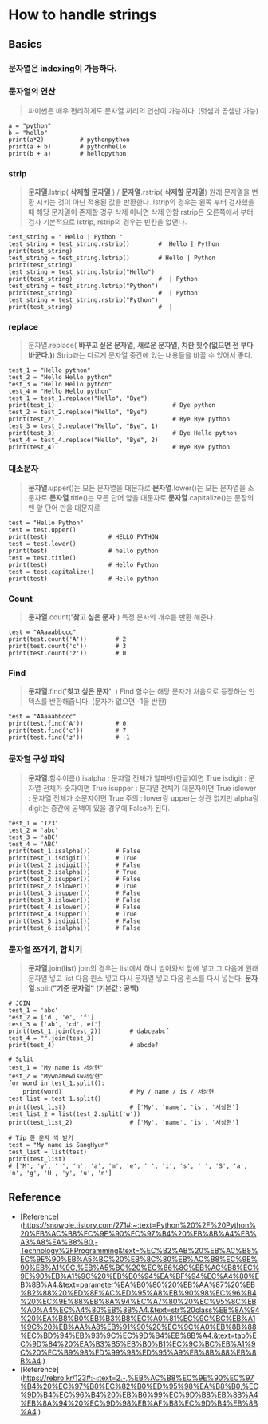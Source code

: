 # How to handle strings

## Basics
### 문자열은 indexing이 가능하다.

### 문자열의 연산
> 파이썬은 매우 편리하게도 문자열 끼리의 연산이 가능하다. (덧셈과 곱셈만 가능)
```
a = "python"
b = "hello"
print(a*2)          # pythonpython
print(a + b)        # pythonhello
print(b + a)        # hellopython
```

### strip
> **문자열**.lstrip( **삭제할 문자열** ) / **문자열**.rstrip( **삭제할 문자열**)
> 원래 문자열을 변환 시키는 것이 아닌 적용된 값을 반환한다.
> lstrip의 경우는 왼쪽 부터 검사했을 때 해당 문자열이 존재할 경우 삭제 아니면 삭제 안함
> rstrip은 오른쪽에서 부터 검사
> 기본적으로 lstrip, rstrip의 경우는 빈칸을 없앤다.
```
test_string = " Hello | Python "
test_string = test_string.rstrip()        #  Hello | Python
print(test_string)
test_string = test_string.lstrip()        # Hello | Python
print(test_string)
test_string = test_string.lstrip("Hello")
print(test_string)                        #  | Python
test_string = test_string.lstrip("Python")
print(test_string)                        #  | Python
test_string = test_string.rstrip("Python")
print(test_string)                        #  | 
```

### replace
> 문자열.replace( **바꾸고 싶은 문자열**, **새로운 문자열**, **치환 횟수(없으면 전 부다 바꾼다.)**)
> Strip과는 다르게 문자열 중간에 있는 내용들을 바꿀 수 있어서 좋다.
```
test_1 = "Hello python"
test_2 = "Hello Hello python"
test_3 = "Hello Hello python"
test_4 = "Hello Hello python"
test_1 = test_1.replace("Hello", "Bye")
print(test_1)                                 # Bye python
test_2 = test_2.replace("Hello", "Bye")
print(test_2)                                 # Bye Bye python
test_3 = test_3.replace("Hello", "Bye", 1)
print(test_3)                                 # Bye Hello python
test_4 = test_4.replace("Hello", "Bye", 2)
print(test_4)                                 # Bye Bye python
```

### 대소문자
> **문자열**.upper()는 모든 문자열을 대문자로
> **문자열**.lower()는 모든 문자열을 소문자로
> **문자열**.title()는 모든 단어 앞을 대문자로
> **문자열**.capitalize()는 문장의 맨 앞 단어 만을 대문자로
```
test = "Hello Python"
test = test.upper()
print(test)                 # HELLO PYTHON
test = test.lower()
print(test)                 # hello python
test = test.title()
print(test)                 # Hello Python
test = test.capitalize()
print(test)                 # Hello python
```

### Count
> **문자열**.count(**'찾고 싶은 문자'**)
> 특정 문자의 개수를 반환 해준다.
```
test = "AAaaabbccc"
print(test.count('A'))        # 2
print(test.count('c'))        # 3
print(test.count('z'))        # 0
```

### Find
> **문자열**.find(**'찾고 싶은 문자'**, )
> Find 함수는 해당 문자가 처음으로 등장하는 인덱스를 반환해줍니다. (문자가 없으면 -1을 반환)
```
test = "AAaaabbccc"
print(test.find('A'))         # 0
print(test.find('c'))         # 7
print(test.find('z'))         # -1
```

### 문자열 구성 파악
> **문자열**.함수이름()
> isalpha : 문자열 전체가 알파벳(한글)이면 True
> isdigit : 문자열 전체가 숫자이면 True
> isupper : 문자열 전체가 대문자이면 True
> islower : 문자열 전체가 소문자이면 True
> 주의 : lower랑 upper는 상관 없지만 alpha랑 digit는 중간에 공백이 있을 경우에 False가 된다.
```
test_1 = '123'
test_2 = 'abc'
test_3 = 'aBC'
test_4 = 'ABC'
print(test_1.isalpha())       # False
print(test_1.isdigit())       # True
print(test_2.isdigit())       # False
print(test_2.isalpha())       # True
print(test_2.isupper())       # False
print(test_2.islower())       # True
print(test_3.isupper())       # False
print(test_3.islower())       # False
print(test_4.islower())       # False
print(test_4.isupper())       # True
print(test_5.isdigit())       # False
print(test_6.isalpha())       # False
```

### 문자열 쪼개기, 합치기
> **문자열**.join(**list**)
> join의 경우는 list에서 하나 받아와서 앞에 넣고 그 다음에 원래 문자열 넣고 list 다음 원소 넣고 다시 문자열 넣고 다음 원소를 다시 넣는다.
> **문자열**.split(**"기준 문자열" (기본값 : 공백)**
```
# JOIN
test_1 = 'abc'
test_2 = ['d', 'e', 'f']
test_3 = ['ab', 'cd','ef']
print(test_1.join(test_2))        # dabceabcf
test_4 = "".join(test_3)
print(test_4)                     # abcdef
```
```
# Split
test_1 = "My name is 서상현"
test_2 = "Mywnamewisw서상현"
for word in test_1.split():   
    print(word)                   # My / name / is / 서상현
test_list = test_1.split()
print(test_list)                  # ['My', 'name', 'is', '서상현']
test_list_2 = list(test_2.split('w'))
print(test_list_2)                # ['My', 'name', 'is', '서상현']
```

```
# Tip 한 문자 씩 받기
test = "My name is SangHyun"
test_list = list(test)
print(test_list)
# ['M', 'y', ' ', 'n', 'a', 'm', 'e', ' ', 'i', 's', ' ', 'S', 'a', 'n', 'g', 'H', 'y', 'u', 'n']
```

## Reference
- [Reference] (https://snowple.tistory.com/271#:~:text=Python%20%2F%20Python%20%EB%AC%B8%EC%9E%90%EC%97%B4%20%EB%8B%A4%EB%A3%A8%EA%B8%B0,-Technology%2FProgramming&text=%EC%B2%AB%20%EB%AC%B8%EC%9E%90%EB%A5%BC%20%EB%8C%80%EB%AC%B8%EC%9E%90%EB%A1%9C,%EB%A5%BC%20%EC%86%8C%EB%AC%B8%EC%9E%90%EB%A1%9C%20%EB%B0%94%EA%BF%94%EC%A4%80%EB%8B%A4.&text=parameter%EA%B0%80%20%EB%AA%87%20%EB%B2%88%20%ED%8F%AC%ED%95%A8%EB%90%98%EC%96%B4%20%EC%9E%88%EB%8A%94%EC%A7%80%20%EC%95%8C%EB%A0%A4%EC%A4%80%EB%8B%A4.&text=str%20class%EB%8A%94%20%EA%B8%B0%EB%B3%B8%EC%A0%81%EC%9C%BC%EB%A1%9C%20%EB%AA%A8%EB%91%90%20%EC%9C%A0%EB%8B%88%EC%BD%94%EB%93%9C%EC%9D%B4%EB%8B%A4.&text=tab%EC%9D%84%20%EA%B3%B5%EB%B0%B1%EC%9C%BC%EB%A1%9C%20%EC%B9%98%ED%99%98%ED%95%A9%EB%8B%88%EB%8B%A4.)
- [Reference] (https://rebro.kr/123#:~:text=2.-,%EB%AC%B8%EC%9E%90%EC%97%B4%20%EC%97%B0%EC%82%B0%ED%95%98%EA%B8%B0,%EC%9D%B4%EC%96%B4%20%EB%B6%99%EC%9D%B8%EB%8B%A4%EB%8A%94%20%EC%9D%98%EB%AF%B8%EC%9D%B4%EB%8B%A4.)
